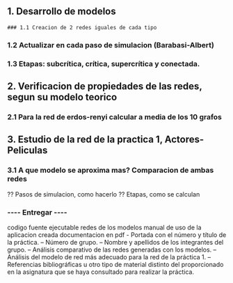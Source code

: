 ## 1. Desarrollo de modelos
    ### 1.1 Creacion de 2 redes iguales de cada tipo
### 1.2 Actualizar en cada paso de simulacion (Barabasi-Albert)
### 1.3 Etapas: subcrítica, crítica, supercrítica y conectada.
## 2. Verificacion de propiedades de las redes, segun su modelo teorico
### 2.1 Para la red de erdos-renyi calcular a media de los 10 grafos
## 3. Estudio de la red de la practica 1, Actores-Peliculas
### 3.1 A que modelo se aproxima mas? Comparacion de ambas redes

?? Pasos de simulacion, como hacerlo
?? Etapas, como se calculan


### ---- Entregar ----


codigo fuente
ejecutable
redes de los modelos
manual de uso de la aplicacion creada
documentacion en pdf
    - Portada con el número y título de la práctica.
    – Número de grupo.
    – Nombre y apellidos de los integrantes del grupo.
    – Análisis comparativo de las redes generadas con los modelos.
    – Análisis del modelo de red más adecuado para la red de la práctica 1.
    – Referencias bibliográficas u otro tipo de material distinto del proporcionado en la asignatura que se haya consultado para realizar la práctica.

